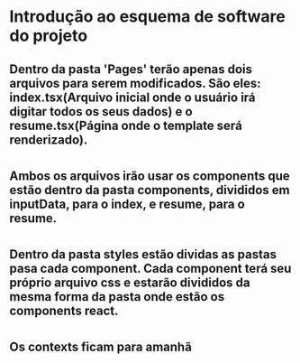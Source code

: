 # Introdução ao esquema de software do projeto

## Dentro da pasta 'Pages' terão apenas dois arquivos para serem modificados. São eles: index.tsx(Arquivo inicial onde o usuário irá digitar todos os seus dados) e o resume.tsx(Página onde o template será renderizado).

#


## Ambos os arquivos irão usar os components que estão dentro da pasta components, divididos em inputData, para o index, e resume, para o resume. 

#

## Dentro da pasta styles estão dividas as pastas pasa cada component. Cada component terá seu próprio arquivo css e estarão divididos da mesma forma da pasta onde estão os components react.

#

## Os contexts ficam para amanhã